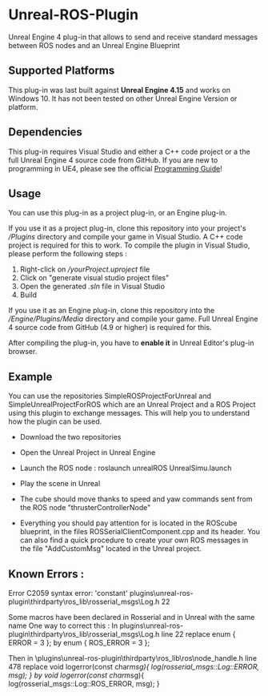 # Unreal-ROS-Plugin

Unreal Engine 4 plug-in that allows to send and receive standard messages between ROS nodes and an Unreal Engine Blueprint


## Supported Platforms

This plug-in was last built against **Unreal Engine 4.15** and works on Windows 10. It has not been tested on other Unreal Engine Version or platform.


## Dependencies

This plug-in requires Visual Studio and either a C++ code project or a the full
Unreal Engine 4 source code from GitHub. If you are new to programming in UE4,
please see the official [Programming Guide](https://docs.unrealengine.com/latest/INT/Programming/index.html)!


## Usage

You can use this plug-in as a project plug-in, or an Engine plug-in.

If you use it as a project plug-in, clone this repository into your project's
*/Plugins* directory and compile your game in Visual Studio. A C++ code project
is required for this to work.
To compile the plugin in Visual Studio, please perform the following steps :
 1. Right-click on */yourProject.uproject* file
 2. Click on "generate visual studio project files"
 3. Open the generated *.sln* file in Visual Studio 
 4. Build

If you use it as an Engine plug-in, clone this repository into the
*/Engine/Plugins/Media* directory and compile your game. Full Unreal Engine 4
source code from GitHub (4.9 or higher) is required for this.

After compiling the plug-in, you have to **enable it** in Unreal Editor's plug-in
browser.

## Example

You can use the repositories SimpleROSProjectForUnreal and SimpleUnrealProjectForROS which are an Unreal Project and a ROS Project using this plugin to exchange messages. This will help you to understand how the plugin can be used.
- Download the two repositories
- Open the Unreal Project in Unreal Engine 
- Launch the ROS node : roslaunch unrealROS UnrealSimu.launch
- Play the scene in Unreal
- The cube should move thanks to speed and yaw commands sent from the ROS node "thrusterControllerNode"

- Everything you should pay attention for is located in the ROScube blueprint, in the files ROSSerialClientComponent.cpp and its header. You can also find a quick procedure to create your own ROS messages in the file "AddCustomMsg" located in the Unreal project. 



## Known Errors :
Error	C2059	syntax error: 'constant'	plugins\unreal-ros-plugin\thirdparty\ros_lib\rosserial_msgs\Log.h	22	

Some macros have been declared in Rosserial and in Unreal with the same name 
One way to correct this :
In plugins\unreal-ros-plugin\thirdparty\ros_lib\rosserial_msgs\Log.h    line 22
	replace    enum { ERROR = 3 };
	by	   enum { ROS_ERROR = 3 };


Then in \plugins\unreal-ros-plugin\thirdparty\ros_lib\ros\node_handle.h	line 478
    replace   void logerror(const char*msg){
        	log(rosserial_msgs::Log::ERROR, msg);
      		}
    by 	      void logerror(const char*msg){
        	log(rosserial_msgs::Log::ROS_ERROR, msg);
      		}
